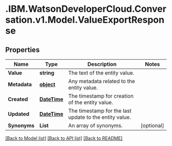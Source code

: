 # .IBM.WatsonDeveloperCloud.Conversation.v1.Model.ValueExportResponse
## Properties

Name | Type | Description | Notes
------------ | ------------- | ------------- | -------------
**Value** | **string** | The text of the entity value. | 
**Metadata** | [**object**](Object.md) | Any metadata related to the entity value. | 
**Created** | [**DateTime**](DateTime.md) | The timestamp for creation of the entity value. | 
**Updated** | [**DateTime**](DateTime.md) | The timestamp for the last update to the entity value. | 
**Synonyms** | **List<string>** | An array of synonyms. | [optional] 

[[Back to Model list]](../README.md#documentation-for-models) [[Back to API list]](../README.md#documentation-for-api-endpoints) [[Back to README]](../README.md)

